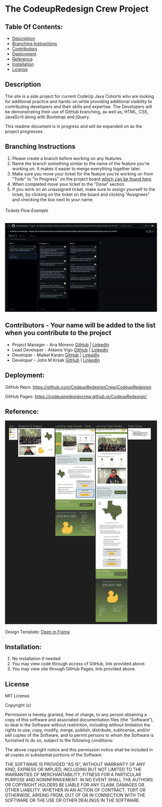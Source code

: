 # The CodeupRedesign Crew Project

## Table Of Contents:
- [Description](#description)
- [Branching Instructions](#branching-instructions)
- [Contributors](#contributors)
- [Deployment](#deployment)
- [Reference](#reference)
- [Installation](#installation)
- [License](#license)


## Description

The site is a side project for current CodeUp Java Cohorts who are looking for additional practice and hands-on while providing additional visibility to contributing developers and their skills and expertise.  The Developers will be demonstrating their use of GitHub branching, as well as, HTML, CSS, JavaScrit along with Bootstrap and jQuery.
 
This readme document is in progress and will be expanded on as the project progresses. 


## Branching Instructions
1. Please create a branch before working on any features.
2. Name the branch something similar to the name of the feature you're working on. It makes it easier to merge everything together later.
3. Make sure you move your ticket for the feature you're working on from "Todo" to "In Progress" on the project board [which can be found here](https://github.com/orgs/CodeupRedesignCrew/projects/1).
4. When completed move your ticket to the "Done" section.
5. If you work on an unassigned ticket, make sure to assign yourself to the ticket, by clicking on the ticket on the board and clicking "Assignees" and checking the box next to your name.

###### Tickets Flow Example
![Boards Flow](assets/boardsflow.gif)

## Contributors - Your name will be added to the list when you contribute to the project
- Project Manager - Ana Moreno [GitHub](https://github.com/al-moreno) | [LinkedIn](https://www.linkedin.com/in/ana-l-moreno/)
- Lead Developer  -   Aldanis Vigo    [GitHub](https://github.com/aldanisvigo) | [LinkedIn](https://www.linkedin.com/in/aldanisvigo/)
- Developer      -   Maikel Karam    [GitHub]() | [LinkedIn](https://www.linkedin.com/in/maikel-karam-38710a231/) 
- Developer      -   John M Krsak    [GitHub](https://github.com/jmkrsak) | [LinkedIn](https://www.linkedin.com/in/john-michael-krsak-474389254/)



## Deployment: 

GitHub Repo: https://github.com/CodeupRedesignCrew/CodeupRedesign

GitHub Pages: https://codeupredesigncrew.github.io/CodeupRedesign/


## Reference:
![Preview Image](assets/preview.png)
 
 Design Template: [Open in Figma](https://www.figma.com/file/XohcHhwqO7sbgRSnJf8ZXt/CodeupWebsiteRedesign?node-id=0%3A1)
## Installation:
1.  No installation if needed 
2.  You may view code through access of GitHub, link provided above.
3.  You may view site through GitHub Pages, link provided above. 


## License
MIT License

Copyright (c) 

Permission is hereby granted, free of charge, to any person obtaining a copy of this software and associated documentation files (the "Software"), to deal in the Software without restriction, including without limitation the rights to use, copy, modify, merge, publish, distribute, sublicense, and/or sell copies of the Software, and to permit persons to whom the Software is furnished to do so, subject to the following conditions:

The above copyright notice and this permission notice shall be included in all copies or substantial portions of the Software.

THE SOFTWARE IS PROVIDED "AS IS", WITHOUT WARRANTY OF ANY KIND, EXPRESS OR IMPLIED, INCLUDING BUT NOT LIMITED TO THE WARRANTIES OF MERCHANTABILITY, FITNESS FOR A PARTICULAR PURPOSE AND NONINFRINGEMENT. IN NO EVENT SHALL THE AUTHORS OR COPYRIGHT HOLDERS BE LIABLE FOR ANY CLAIM, DAMAGES OR OTHER LIABILITY, WHETHER IN AN ACTION OF CONTRACT, TORT OR OTHERWISE, ARISING FROM, OUT OF OR IN CONNECTION WITH THE SOFTWARE OR THE USE OR OTHER DEALINGS IN THE SOFTWARE.

